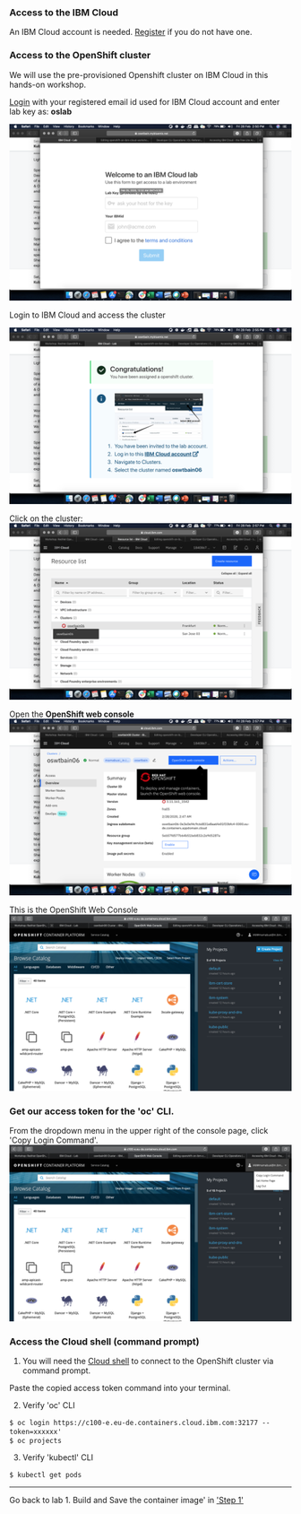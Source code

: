 ### Access to the IBM Cloud

An IBM Cloud account is needed. [Register](http://bit.ly/OSworkshop2) if you do not have one.

### Access to the OpenShift cluster

We will use the pre-provisioned Openshift cluster on IBM Cloud in this hands-on workshop.

[Login](https://oswtbain.mybluemix.net) with your registered email id used for IBM Cloud account and enter lab key as: **oslab**

![Key](images/os-login.png)
  
Login to IBM Cloud and access the cluster

![Key](images/os-cloudLogin.png)
  
  
Click on the cluster:
![Key](images/os-clusterView.png)
  
 
Open the **OpenShift web console**
![Key](images/os-viewWebconsole.png)


This is the OpenShift Web Console
![Key](images/os-consoleHomepage.png)

### Get our access token for the 'oc' CLI. 

From the dropdown menu in the upper right of the console page, click 'Copy Login Command'. 
![Key](images/os-consHomePageToken.png)




### Access the Cloud shell (command prompt)
1. You will need the [Cloud shell](https://shell.cloud.ibm.com/) to connect to the OpenShift cluster via command prompt.

Paste the copied access token command into your terminal.

2. Verify 'oc' CLI

```
$ oc login https://c100-e.eu-de.containers.cloud.ibm.com:32177 --token=xxxxxx'
$ oc projects
```

3. Verify 'kubectl' CLI

```
$ kubectl get pods
```
---

Go back to lab 1. Build and Save the container image' in ['Step 1'](./4-openshift.md#step-1-create-an-open-shift-project)

